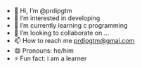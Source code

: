 - 👋 Hi, I’m @prdipgtm
- 👀 I’m interested in developing
- 🌱 I’m currently learning c programming 
- 💞️ I’m looking to collaborate on ...
- 📫 How to reach me prdipgtm@gmai.com
- 😄 Pronouns: he/him
- ⚡ Fun fact: i am a learner 

<!---
prdipgtm/prdipgtm is a ✨ special ✨ repository because its `README.md` (this file) appears on your GitHub profile.
You can click the Preview link to take a look at your changes.
--->
